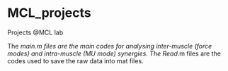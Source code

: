 # MCL_projects
Projects @MCL lab

The *_main.m files are the main codes for analysing inter-muscle (force modes) and intra-muscle (MU mode) synergies.
The Read_*.m files are the codes used to save the raw data into mat files.
